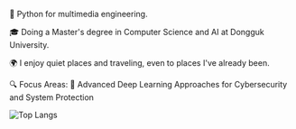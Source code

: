 🐍 Python for multimedia engineering.

🎓 Doing a Master's degree in Computer Science and AI at Dongguk University.

🌍 I enjoy quiet places and traveling, even to places I've already been.

🔍 Focus Areas: 
🔐 Advanced Deep Learning Approaches for Cybersecurity and System Protection

![Top Langs](https://github-readme-stats.vercel.app/api/top-langs/?ibrohimgets=myusername&hide=javascript,css,scss,html&theme=tokyonight)

